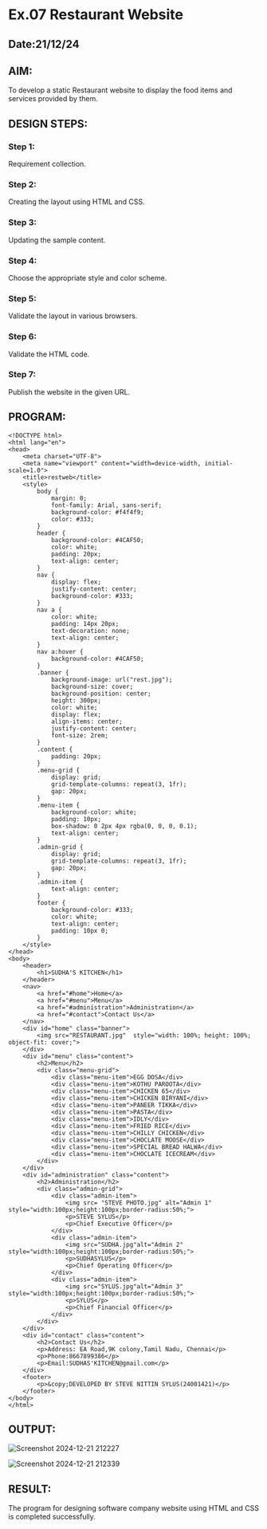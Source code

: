 # Ex.07 Restaurant Website
## Date:21/12/24

## AIM:
To develop a static Restaurant website to display the food items and services provided by them.

## DESIGN STEPS:

### Step 1:
Requirement collection.

### Step 2:
Creating the layout using HTML and CSS.

### Step 3:
Updating the sample content.

### Step 4:
Choose the appropriate style and color scheme.

### Step 5:
Validate the layout in various browsers.

### Step 6:
Validate the HTML code.

### Step 7:
Publish the website in the given URL.

## PROGRAM:
```
<!DOCTYPE html>
<html lang="en">
<head>
    <meta charset="UTF-8">
    <meta name="viewport" content="width=device-width, initial-scale=1.0">
    <title>restweb</title>
    <style>
        body {
            margin: 0;
            font-family: Arial, sans-serif;
            background-color: #f4f4f9;
            color: #333;
        }
        header {
            background-color: #4CAF50;
            color: white;
            padding: 20px;
            text-align: center;
        }
        nav {
            display: flex;
            justify-content: center;
            background-color: #333;
        }
        nav a {
            color: white;
            padding: 14px 20px;
            text-decoration: none;
            text-align: center;
        }
        nav a:hover {
            background-color: #4CAF50;
        }
        .banner {
            background-image: url("rest.jpg");
            background-size: cover;
            background-position: center;
            height: 300px;
            color: white;
            display: flex;
            align-items: center;
            justify-content: center;
            font-size: 2rem;
        }
        .content {
            padding: 20px;
        }
        .menu-grid {
            display: grid;
            grid-template-columns: repeat(3, 1fr);
            gap: 20px;
        }
        .menu-item {
            background-color: white;
            padding: 10px;
            box-shadow: 0 2px 4px rgba(0, 0, 0, 0.1);
            text-align: center;
        }
        .admin-grid {
            display: grid;
            grid-template-columns: repeat(3, 1fr);
            gap: 20px;
        }
        .admin-item {
            text-align: center;
        }
        footer {
            background-color: #333;
            color: white;
            text-align: center;
            padding: 10px 0;
        }
    </style>
</head>
<body>
    <header>
        <h1>SUDHA'S KITCHEN</h1>
    </header>
    <nav>
        <a href="#home">Home</a>
        <a href="#menu">Menu</a>
        <a href="#administration">Administration</a>
        <a href="#contact">Contact Us</a>
    </nav>
    <div id="home" class="banner">
        <img src="RESTAURANT.jpg"  style="width: 100%; height: 100%; object-fit: cover;">
    </div>
    <div id="menu" class="content">
        <h2>Menu</h2>
        <div class="menu-grid">
            <div class="menu-item">EGG DOSA</div>
            <div class="menu-item">KOTHU PAROOTA</div>
            <div class="menu-item">CHICKEN 65</div>
            <div class="menu-item">CHICKEN BIRYANI</div>
            <div class="menu-item">PANEER TIKKA</div>
            <div class="menu-item">PASTA</div>
            <div class="menu-item">IDLY</div>
            <div class="menu-item">FRIED RICE</div>
            <div class="menu-item">CHILLY CHICKEN</div>
            <div class="menu-item">CHOCLATE MOOSE</div>
            <div class="menu-item">SPECIAL BREAD HALWA</div>
            <div class="menu-item">CHOCLATE ICECREAM</div>
        </div>
    </div>
    <div id="administration" class="content">
        <h2>Administration</h2>
        <div class="admin-grid">
            <div class="admin-item">
                <img src= "STEVE PHOTO.jpg" alt="Admin 1" style="width:100px;height:100px;border-radius:50%;">
                <p>STEVE SYLUS</p>
                <p>Chief Executive Officer</p>
            </div>
            <div class="admin-item">
                <img src="SUDHA.jpg"alt="Admin 2" style="width:100px;height:100px;border-radius:50%;">
                <p>SUDHASYLUS</p>
                <p>Chief Operating Officer</p>
            </div>
            <div class="admin-item">
                <img src="SYLUS.jpg"alt="Admin 3" style="width:100px;height:100px;border-radius:50%;">
                <p>SYLUS</p>
                <p>Chief Financial Officer</p>
            </div>
        </div>
    </div>
    <div id="contact" class="content">
        <h2>Contact Us</h2>
        <p>Address: EA Road,9K colony,Tamil Nadu, Chennai</p>
        <p>Phone:8667899386</p>
        <p>Email:SUDHAS'KITCHEN@gmail.com</p>
    </div>
    <footer>
        <p>&copy;DEVELOPED BY STEVE NITTIN SYLUS(24001421)</p>
    </footer>
</body>
</html>

```

## OUTPUT:
![Screenshot 2024-12-21 212227](https://github.com/user-attachments/assets/2547c262-4dbb-4b91-83f7-2b34b326e0b1)



![Screenshot 2024-12-21 212339](https://github.com/user-attachments/assets/e9f77e3d-f0e1-4010-b607-586b375bb533)

## RESULT:
The program for designing software company website using HTML and CSS is completed successfully.
